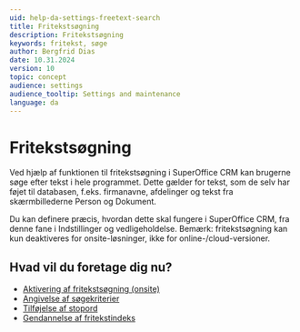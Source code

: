```yaml
---
uid: help-da-settings-freetext-search
title: Fritekstsøgning
description: Fritekstsøgning
keywords: fritekst, søge
author: Bergfrid Dias
date: 10.31.2024
version: 10
topic: concept
audience: settings
audience_tooltip: Settings and maintenance
language: da
---
```


# Fritekstsøgning

Ved hjælp af funktionen til fritekstsøgning i SuperOffice CRM kan brugerne søge efter tekst i hele programmet. Dette gælder for tekst, som de selv har føjet til databasen, f.eks. firmanavne, afdelinger og tekst fra skærmbillederne Person og Dokument.

Du kan definere præcis, hvordan dette skal fungere i SuperOffice CRM, fra denne fane i Indstillinger og vedligeholdelse. Bemærk: fritekstsøgning kan kun deaktiveres for onsite-løsninger, ikke for online-/cloud-versioner.

## Hvad vil du foretage dig nu?

* [Aktivering af fritekstsøgning (onsite)][1]
* [Angivelse af søgekriterier][2]
* [Tilføjelse af stopord][3]
* [Gendannelse af fritekstindeks][4]

<!-- Referenced links -->
[1]: enable.md
[2]: configure.md
[3]: stopwords.md
[4]: regenerate-index.md

<!-- Referenced images -->
